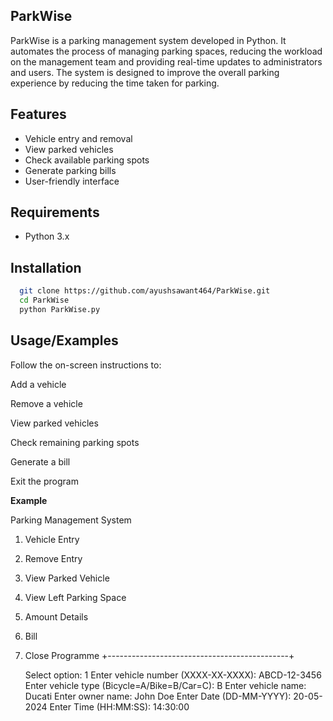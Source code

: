 
## ParkWise

ParkWise is a parking management system developed in Python. It automates the process of managing parking spaces, reducing the workload on the management team and providing real-time updates to administrators and users. The system is designed to improve the overall parking experience by reducing the time taken for parking.


## Features


- Vehicle entry and removal
- View parked vehicles
- Check available parking spots
- Generate parking bills
- User-friendly interface

## Requirements

- Python 3.x
## Installation

 ```bash
   git clone https://github.com/ayushsawant464/ParkWise.git
   cd ParkWise
   python ParkWise.py

```
## Usage/Examples


Follow the on-screen instructions to:

Add a vehicle

Remove a vehicle

View parked vehicles

Check remaining parking spots

Generate a bill

Exit the program


**Example**


Parking Management System

1. Vehicle Entry
2. Remove Entry
3. View Parked Vehicle
4. View Left Parking Space
5. Amount Details
6. Bill
7. Close Programme
+---------------------------------------------+

    Select option: 1
	Enter vehicle number (XXXX-XX-XXXX): ABCD-12-3456
	Enter vehicle type (Bicycle=A/Bike=B/Car=C): B
	Enter vehicle name: Ducati
	Enter owner name: John Doe
	Enter Date (DD-MM-YYYY): 20-05-2024
	Enter Time (HH:MM:SS): 14:30:00
